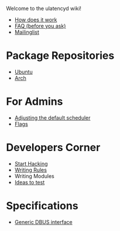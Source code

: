 Welcome to the ulatencyd wiki!

* [How does it work](wiki/How-does-it-work)
* [FAQ (before you ask)](wiki/Faq)
* [Mailinglist](http://groups.google.com/group/ulatencyd)

# Package Repositories
* [Ubuntu](https://launchpad.net/~poelzi/+archive/ulatencyd-stable)
* [Arch](http://aur.archlinux.org/packages.php?O=0&K=ulatencyd&do_Search=Go)


# For Admins
* [Adjusting the default scheduler](wiki/Adjusting-default-scheduler)
* [Flags](wiki/flags.md)

# Developers Corner
* [Start Hacking](wiki/Start-Hacking)
* [Writing Rules](wiki/Writing-Rules)
* Writing Modules
* [Ideas to test](wiki/Ideas-to-test)

# Specifications
* [Generic DBUS interface](wiki/specs/dbus)